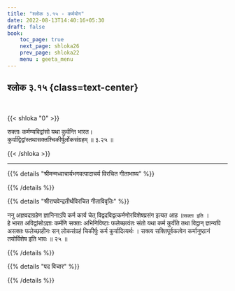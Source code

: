 ```yaml
---
title: "श्लोक ३.१५ - कर्मयोग"
date: 2022-08-13T14:40:16+05:30
draft: false
book:
    toc_page: true
    next_page: shloka26
    prev_page: shloka22
    menu : geeta_menu
---
```




## श्लोक ३.१५ {class=text-center}

<br/>

{{< shloka  "0"  >}}

सक्ताः कर्मण्यविद्वांसो यथा कुर्वन्ति भारत।  
कुर्याद्विद्वांस्तथासक्तश्चिकीर्षुर्लोकसंग्रहम् ॥ ३.२५ ॥


{{< /shloka >}}

---


{{% details "श्रीमन्मध्वाचार्यभगवत्पादाचर्य विरचित  गीताभाष्य" %}}



{{% /details %}}



{{% details "श्रीराघवेन्द्रतीर्थविरचित गीताविवृतिः" %}}

ननु अज्ञवदाग्रहेण ज्ञानिनाऽपि कर्म कार्य चेत् 
विद्वदविद्वत्कर्मणोरविशेषप्रसंग
इत्यत आह ॥`सक्ता इति` ।   
हे भारत अविद्वांसोऽज्ञाः कर्मणि सक्ताः अभिनिविष्टाः
फलेच्छावंतः संतो यथा कर्म कुर्वंति तथा विद्वान्‌ ज्ञान्यपि असक्तः
फलेच्छाहीनः सन्‌ लोकसंग्रहं चिकीर्षुः कर्म कुर्यादित्यर्थः । सक्त्य 
सक्तिपूर्वकत्वेन कर्मानुष्ठानं तयोर्विशेष इति भावः ॥ २५ ॥

{{% /details %}}



{{% details "पद विचार" %}}


{{% /details %}}
